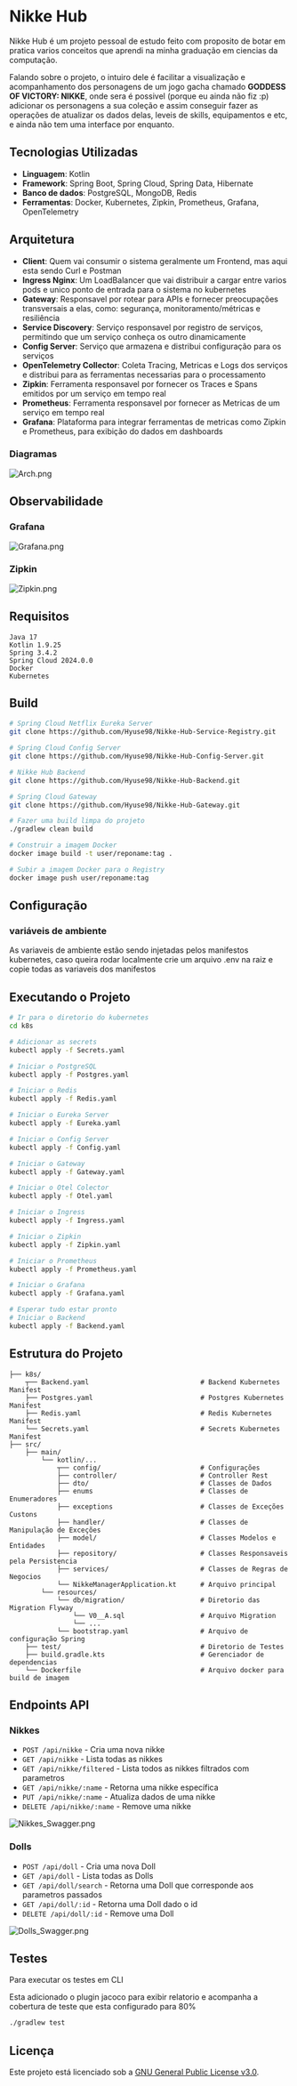 # Nikke Hub

Nikke Hub é um projeto pessoal de estudo feito com proposito de botar em pratica varios conceitos 
que aprendi na minha graduação em ciencias da computação.

Falando sobre o projeto, o intuiro dele é facilitar a visualização e acompanhamento dos personagens 
de um jogo gacha chamado **GODDESS OF VICTORY: NIKKE**, onde sera é possivel (porque eu ainda não fiz :p) 
adicionar os personagens a sua coleção e assim conseguir fazer as operações de atualizar os dados delas, 
leveis de skills, equipamentos e etc, e ainda não tem uma interface por enquanto. 

## Tecnologias Utilizadas

- **Linguagem**: Kotlin
- **Framework**: Spring Boot, Spring Cloud, Spring Data, Hibernate
- **Banco de dados**: PostgreSQL, MongoDB, Redis
- **Ferramentas**: Docker, Kubernetes, Zipkin, Prometheus, Grafana, OpenTelemetry

## Arquitetura

- **Client**: Quem vai consumir o sistema geralmente um Frontend, mas aqui esta sendo Curl e Postman
- **Ingress Nginx**: Um LoadBalancer que vai distribuir a cargar entre varios pods e unico ponto de entrada para o sistema no kubernetes
- **Gateway**: Responsavel por rotear para APIs e fornecer preocupações transversais a elas, como: segurança, monitoramento/métricas e resiliência
- **Service Discovery**: Serviço responsavel por registro de serviços, permitindo que um serviço conheça os outro dinamicamente
- **Config Server**: Serviço que armazena e distribui configuração para os serviços
- **OpenTelemetry Collector**: Coleta Tracing, Metricas e Logs dos serviços e distribui para as ferramentas necessarias para o processamento
- **Zipkin**: Ferramenta responsavel por fornecer os Traces e Spans emitidos por um serviço em tempo real
- **Prometheus**: Ferramenta responsavel por fornecer as Metricas de um serviço em tempo real
- **Grafana**: Plataforma para integrar ferramentas de metricas como Zipkin e Prometheus, para exibição do dados em dashboards

### Diagramas
![Arch.png](src/main/resources/images/Arch.png)

## Observabilidade

### Grafana
![Grafana.png](src/main/resources/images/Grafana.png)

### Zipkin
![Zipkin.png](src/main/resources/images/Zipkin.png)

## Requisitos

```
Java 17
Kotlin 1.9.25
Spring 3.4.2
Spring Cloud 2024.0.0
Docker
Kubernetes
```

## Build

```bash
# Spring Cloud Netflix Eureka Server
git clone https://github.com/Hyuse98/Nikke-Hub-Service-Registry.git
```
```bash
# Spring Cloud Config Server
git clone https://github.com/Hyuse98/Nikke-Hub-Config-Server.git
```
```bash
# Nikke Hub Backend
git clone https://github.com/Hyuse98/Nikke-Hub-Backend.git
```
```bash
# Spring Cloud Gateway
git clone https://github.com/Hyuse98/Nikke-Hub-Gateway.git
```
```bash
# Fazer uma build limpa do projeto
./gradlew clean build
```
```bash
# Construir a imagem Docker
docker image build -t user/reponame:tag .
```
```bash
# Subir a imagem Docker para o Registry
docker image push user/reponame:tag
```

## Configuração

### variáveis de ambiente

As variaveis de ambiente estão sendo injetadas pelos manifestos kubernetes,
caso queira rodar localmente crie um arquivo .env na raiz e copie todas as variaveis dos manifestos

## Executando o Projeto

```bash
# Ir para o diretorio do kubernetes
cd k8s
```
```bash
# Adicionar as secrets
kubectl apply -f Secrets.yaml
```
```bash
# Iniciar o PostgreSQL
kubectl apply -f Postgres.yaml
```
```bash
# Iniciar o Redis
kubectl apply -f Redis.yaml
```
```bash
# Iniciar o Eureka Server
kubectl apply -f Eureka.yaml
```
```bash
# Iniciar o Config Server
kubectl apply -f Config.yaml
```
```bash
# Iniciar o Gateway
kubectl apply -f Gateway.yaml
```
```bash
# Iniciar o Otel Colector
kubectl apply -f Otel.yaml
```
```bash
# Iniciar o Ingress
kubectl apply -f Ingress.yaml
```
```bash
# Iniciar o Zipkin
kubectl apply -f Zipkin.yaml
```
```bash
# Iniciar o Prometheus
kubectl apply -f Prometheus.yaml
```
```bash
# Iniciar o Grafana
kubectl apply -f Grafana.yaml
```
```bash
# Esperar tudo estar pronto
# Iniciar o Backend
kubectl apply -f Backend.yaml
```

## Estrutura do Projeto

```
├── k8s/
    ┬── Backend.yaml                            # Backend Kubernetes Manifest
    ├── Postgres.yaml                           # Postgres Kubernetes Manifest
    ├── Redis.yaml                              # Redis Kubernetes Manifest
    └── Secrets.yaml                            # Secrets Kubernetes Manifest
├── src/
    ├── main/
        └── kotlin/...
            ┬── config/                         # Configurações
            ├── controller/                     # Controller Rest
            ├── dto/                            # Classes de Dados
            ├── enums                           # Classes de Enumeradores
            ├── exceptions                      # Classes de Exceções Custons
            ├── handler/                        # Classes de Manipulação de Exceções
            ├── model/                          # Classes Modelos e Entidades
            ├── repository/                     # Classes Responsaveis pela Persistencia
            ├── services/                       # Classes de Regras de Negocios
            └── NikkeManagerApplication.kt      # Arquivo principal
        └── resources/
            └── db/migration/                   # Diretorio das Migration Flyway 
                └── V0__A.sql                   # Arquivo Migration
                └── ...
            └── bootstrap.yaml                  # Arquivo de configuração Spring
    ├── test/                                   # Diretorio de Testes
    ├── build.gradle.kts                        # Gerenciador de dependencias
    └── Dockerfile                              # Arquivo docker para build de imagem
```

## Endpoints API

### Nikkes
- `POST /api/nikke`             - Cria uma nova nikke
- `GET /api/nikke`              - Lista todas as nikkes
- `GET /api/nikke/filtered`     - Lista todos as nikkes filtrados com parametros
- `GET /api/nikke/:name`        - Retorna uma nikke específica
- `PUT /api/nikke/:name`        - Atualiza dados de uma nikke
- `DELETE /api/nikke/:name`     - Remove uma nikke

![Nikkes_Swagger.png](src/main/resources/images/Nikkes_Swagger.png)

### Dolls
- `POST /api/doll`              - Cria uma nova Doll
- `GET /api/doll`               - Lista todas as Dolls
- `GET /api/doll/search`        - Retorna uma Doll que corresponde aos parametros passados
- `GET /api/doll/:id`           - Retorna uma Doll dado o id
- `DELETE /api/doll/:id`        - Remove uma Doll

![Dolls_Swagger.png](src/main/resources/images/Dolls_Swagger.png)

## Testes

Para executar os testes em CLI

Esta adicionado o plugin jacoco para exibir relatorio e acompanha a cobertura de teste que esta configurado para 80%
```bash
./gradlew test
```

## Licença

Este projeto está licenciado sob a [GNU General Public License v3.0](LICENSE.md).